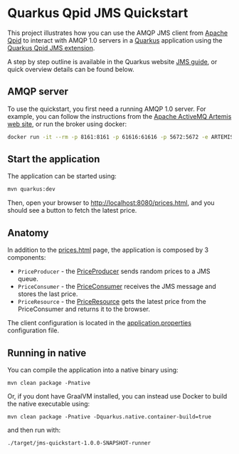 # Quarkus Qpid JMS Quickstart

This project illustrates how you can use the AMQP JMS client from [Apache Qpid](https://qpid.apache.org/components/jms/) to interact with AMQP 1.0 servers in a [Quarkus](https://quarkus.io/) application using the [Quarkus Qpid JMS extension](https://github.com/amqphub/quarkus-qpid-jms).

A step by step outline is available in the Quarkus website [JMS guide](https://quarkus.io/guides/jms), or quick overview details can be found below.

## AMQP server

To use the quickstart, you first need a running AMQP 1.0 server. For example, you can follow the instructions from the [Apache ActiveMQ Artemis web site](https://activemq.apache.org/components/artemis/), or run the broker using docker:
```bash
docker run -it --rm -p 8161:8161 -p 61616:61616 -p 5672:5672 -e ARTEMIS_USERNAME=quarkus -e ARTEMIS_PASSWORD=quarkus vromero/activemq-artemis:2.11.0-alpine
```

## Start the application

The application can be started using:

```bash
mvn quarkus:dev
```

Then, open your browser to [http://localhost:8080/prices.html](http://localhost:8080/prices.html), and you should see a button to fetch the latest price.

## Anatomy

In addition to the [prices.html](src/main/resources/META-INF/resources/prices.html) page, the application is composed by 3 components:

* `PriceProducer` - the [PriceProducer](src/main/java/ibm/gse/voyagems/PriceProducer.java) sends random prices to a JMS queue.
* `PriceConsumer` - the [PriceConsumer](src/main/java/ibm/gse/voyagems/PriceConsumer.java) receives the JMS message and stores the last price.
* `PriceResource`  - the [PriceResource](src/main/java/ibm/gse/voyagems/PriceResource.java) gets the latest price from the PriceConsumer and returns it to the browser.

The client configuration is located in the [application.properties](src/main/resources/application.properties) configuration file.

## Running in native

You can compile the application into a native binary using:

`mvn clean package -Pnative`

Or, if you dont have GraalVM installed, you can instead use Docker to build the native executable using:

`mvn clean package -Pnative -Dquarkus.native.container-build=true`

and then run with:

`./target/jms-quickstart-1.0.0-SNAPSHOT-runner`
